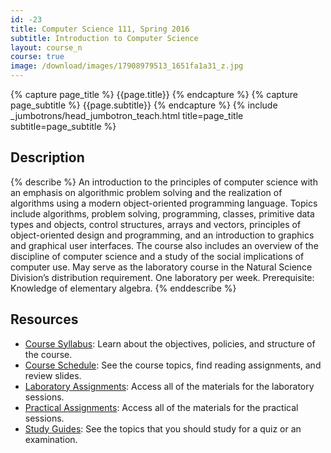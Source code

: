 ```yaml
---
id: -23
title: Computer Science 111, Spring 2016
subtitle: Introduction to Computer Science
layout: course_n
course: true
image: /download/images/17908979513_1651fa1a31_z.jpg
---
```


{% capture page_title %} {{page.title}} {% endcapture %}
{% capture page_subtitle %} {{page.subtitle}} {% endcapture %}
{% include _jumbotrons/head_jumbotron_teach.html title=page_title subtitle=page_subtitle %}

## Description

{% describe %}
An introduction to the principles of computer science with an emphasis on algorithmic problem solving and the
realization of algorithms using a modern object-oriented programming language. Topics include algorithms, problem
solving, programming, classes, primitive data types and objects, control structures, arrays and vectors, principles of
object-oriented design and programming, and an introduction to graphics and graphical user interfaces. The course also
includes an overview of the discipline of computer science and a study of the social implications of computer use. May
serve as the laboratory course in the Natural Science Division’s distribution requirement. One laboratory per week.
Prerequisite: Knowledge of elementary algebra.
{% enddescribe %}

## Resources

<ul>

<li><a href="{{site.baseurl}}teaching/cs111S2016/provide/syllabus/cs111S2016_syllabus.pdf"
class="major">Course Syllabus</a>: Learn about the objectives, policies, and structure of the course.</li>

<li><a href="{{site.baseurl}}teaching/cs111S2016/schedule/"
class="major">Course Schedule</a>: See the course topics, find reading assignments, and review slides.</li>

<li><a href="{{site.baseurl}}teaching/cs111S2016/laboratories/"
class="major">Laboratory Assignments</a>: Access all of the materials for the laboratory sessions.</li>

<li><a href="{{site.baseurl}}teaching/cs111S2016/practicals/"
class="major">Practical Assignments</a>: Access all of the materials for the practical sessions.</li>

<li><a href="{{site.baseurl}}teaching/cs111S2016/studyguides/"
class="major">Study Guides</a>: See the topics that you should study for a quiz or an examination.</li>

</ul>
